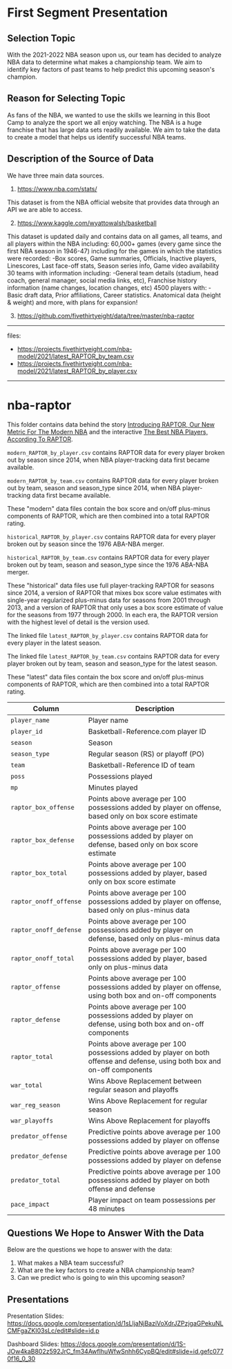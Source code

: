 # First Segment Presentation 

## Selection Topic
With the 2021-2022 NBA season upon us, our team has decided to analyze NBA data to determine what makes a championship team. We aim to identify key factors of past teams to help predict this upcoming season's champion. 


## Reason for Selecting Topic
As fans of the NBA, we wanted to use the skills we learning in this Boot Camp to analyze the sport we all enjoy watching. The NBA is a huge franchise that has large data sets readily available. We aim to take the data to create a model that helps us identify successful NBA teams.  


## Description of the Source of Data
We have three main data sources. 
1. https://www.nba.com/stats/

This dataset is from the NBA official website that provides data through an API we are able to access. 

2. https://www.kaggle.com/wyattowalsh/basketball

This dataset is updated daily and contains data on all games, all teams, and all players within the NBA including:
60,000+ games (every game since the first NBA season in 1946-47) including for the games in which the statistics were recorded:
-Box scores, Game summaries, Officials, Inactive players, Linescores, Last face-off stats, Season series info, Game video availability
30 teams with information including:
  -General team details (stadium, head coach, general manager, social media links, etc), Franchise history information (name changes, location changes, etc)
4500 players with:
  -Basic draft data, Prior affiliations, Career statistics. Anatomical data (height & weight)
and more, with plans for expansion!

3. https://github.com/fivethirtyeight/data/tree/master/nba-raptor

---
files:
  - https://projects.fivethirtyeight.com/nba-model/2021/latest_RAPTOR_by_team.csv
  - https://projects.fivethirtyeight.com/nba-model/2021/latest_RAPTOR_by_player.csv
---
# nba-raptor

This folder contains data behind the story [Introducing RAPTOR, Our New Metric For The Modern NBA](https://fivethirtyeight.com/features/introducing-raptor-our-new-metric-for-the-modern-nba) and the interactive [The Best NBA Players, According To RAPTOR](https://projects.fivethirtyeight.com/nba-player-ratings/).


`modern_RAPTOR_by_player.csv` contains RAPTOR data for every player broken out by season since 2014, when NBA player-tracking data first became available.

`modern_RAPTOR_by_team.csv` contains RAPTOR data for every player broken out by team, season and season_type since 2014, when NBA player-tracking data first became available.

These "modern" data files contain the box score and on/off plus-minus components of RAPTOR, which are then combined into a total RAPTOR rating.


`historical_RAPTOR_by_player.csv` contains RAPTOR data for every player broken out by season since the 1976 ABA-NBA merger.


`historical_RAPTOR_by_team.csv` contains RAPTOR data for every player broken out by team, season and season_type since the 1976 ABA-NBA merger.

These "historical" data files use full player-tracking RAPTOR for seasons since 2014, a version of RAPTOR that mixes box score value estimates with single-year regularized plus-minus data for seasons from 2001 through 2013, and a version of RAPTOR that only uses a box score estimate of value for the seasons from 1977 through 2000. In each era, the RAPTOR version with the highest level of detail is the version used.


The linked file `latest_RAPTOR_by_player.csv` contains RAPTOR data for every player in the latest season.

The linked file `latest_RAPTOR_by_team.csv` contains RAPTOR data for every player broken out by team, season and season_type for the latest season.

These "latest" data files contain the box score and on/off plus-minus components of RAPTOR, which are then combined into a total RAPTOR rating.



Column | Description
-------|---------------
`player_name` |	Player name
`player_id` |	Basketball-Reference.com player ID
`season` |	Season
`season_type` |	Regular season (RS) or playoff (PO)
`team` |	Basketball-Reference ID of team
`poss` |	Possessions played
`mp` |	Minutes played
`raptor_box_offense` |	Points above average per 100 possessions added by player on offense, based only on box score estimate
`raptor_box_defense` |	Points above average per 100 possessions added by player on defense, based only on box score estimate
`raptor_box_total` |	Points above average per 100 possessions added by player, based only on box score estimate
`raptor_onoff_offense` |	Points above average per 100 possessions added by player on offense, based only on plus-minus data
`raptor_onoff_defense` |	Points above average per 100 possessions added by player on defense, based only on plus-minus data
`raptor_onoff_total` |	Points above average per 100 possessions added by player, based only on plus-minus data
`raptor_offense` |	Points above average per 100 possessions added by player on offense, using both box and on-off components
`raptor_defense` |	Points above average per 100 possessions added by player on defense, using both box and on-off components
`raptor_total` |	Points above average per 100 possessions added by player on both offense and defense, using both box and on-off components
`war_total` |	Wins Above Replacement between regular season and playoffs
`war_reg_season` |	Wins Above Replacement for regular season
`war_playoffs` |	Wins Above Replacement for playoffs
`predator_offense` |	Predictive points above average per 100 possessions added by player on offense
`predator_defense` |	Predictive points above average per 100 possessions added by player on defense
`predator_total` |	Predictive points above average per 100 possessions added by player on both offense and defense
`pace_impact` |	Player impact on team possessions per 48 minutes


## Questions We Hope to Answer With the Data
Below are the questions we hope to answer with the data: 

1. What makes a NBA team successful? 
2. What are the key factors to create a NBA championship team? 
3. Can we predict who is going to win this upcoming season? 

## Presentations
Presentation Slides:
https://docs.google.com/presentation/d/1sLljaNjBaziVoXdrJZPzjgaGPekuNLCMFgaZKI03sLc/edit#slide=id.p


Dashboard Slides: 
https://docs.google.com/presentation/d/1S-JOw4kaB802z592JrC_fm34AwflhuWfwSnhh6CypBQ/edit#slide=id.gefc0770f16_0_30
